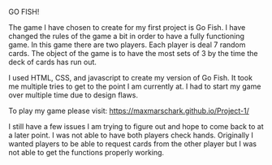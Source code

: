 GO FISH!

The game I have chosen to create for my first project is Go Fish. I have changed the rules of the game a bit in order to have a fully functioning game. In this game there are two players.
Each player is deal 7 random cards. The object of the game is to have the most sets of 3 by the time the deck of cards has run out.

I used HTML, CSS, and javascript to create my version of Go Fish. It took me multiple tries to get to the point I am currently at. I had to start my game over multiple time due to design flaws.

To play my game please visit:
https://maxmarschark.github.io/Project-1/

I still have a few issues I am trying to figure out and hope to come back to at a later point. I was not able to have both players check hands. Originally I wanted players to be able to request cards from the other player but I was not able to get the functions properly working.
